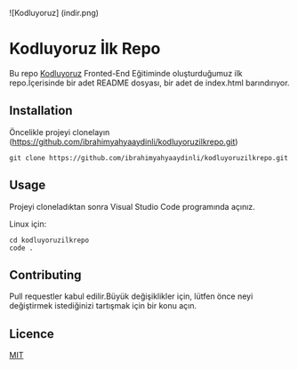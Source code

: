 

![Kodluyoruz] (indir.png) 

# Kodluyoruz İlk Repo

  

Bu repo [Kodluyoruz](https://app.patika.dev/courses/git) Fronted-End Eğitiminde oluşturduğumuz ilk repo.İçerisinde bir adet README dosyası, bir adet de index.html barındırıyor.

  

## Installation

  

Öncelikle projeyi clonelayın (https://github.com/ibrahimyahyaaydinli/kodluyoruzilkrepo.git)

  

` git clone https://github.com/ibrahimyahyaaydinli/kodluyoruzilkrepo.git `

  

## Usage

  

Projeyi cloneladıktan sonra Visual Studio Code programında açınız.

  

Linux için:

```
cd kodluyoruzilkrepo
code .
```

## Contributing

Pull requestler kabul edilir.Büyük değişiklikler için, lütfen önce neyi değiştirmek istediğinizi tartışmak için bir konu açın.

## Licence 
[MIT](https://choosealicense.com/licenses/mit/)